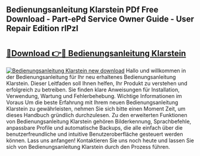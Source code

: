 ## Bedienungsanleitung Klarstein PDf Free Download - Part-ePd Service Owner Guide - User Repair Edition rlPzI

# <h2><a href="http://df2ne2u.blite.top/?on=Bedienungsanleitung+Klarstein">🔗Download 👉🔴 Bedienungsanleitung Klarstein</a></h2>

[![Bedienungsanleitung Klarstein new download](https://i.imgur.com/lujVjoI.png)](http://df2ne2u.blite.top/?on=Bedienungsanleitung+Klarstein)
Hallo und willkommen in der Bedienungsanleitung für Ihr neu erhaltenes Bedienungsanleitung Klarstein. Dieser Leitfaden soll Ihnen helfen, Ihr Produkt zu verstehen und erfolgreich zu betreiben. Sie finden klare Anweisungen für Installation, Verwendung, Wartung und Fehlerbehebung. Wichtige Informationen im Voraus Um die beste Erfahrung mit Ihrem neuen Bedienungsanleitung Klarstein zu gewährleisten, nehmen Sie sich bitte einen Moment Zeit, um dieses Handbuch gründlich durchzulesen. Zu den erweiterten Funktionen von Bedienungsanleitung Klarstein gehören Bilderkennung, Sprachbefehle, anpassbare Profile und automatische Backups, die alle einfach über die benutzerfreundliche und intuitive Benutzeroberfläche gesteuert werden können. Lass uns anfangen! Kontaktieren Sie uns noch heute und lassen Sie sich von Bedienungsanleitung Klarstein durch den Prozess führen.
